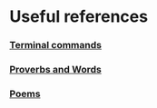 # Useful references

### [Terminal commands](https://github.com/inbravo/cheatsheets/blob/master/terminal.md)

### [Proverbs and Words](https://github.com/inbravo/cheatsheets/blob/master/proverb.md)

### [Poems](https://github.com/inbravo/cheatsheets/blob/master/poems.md)
